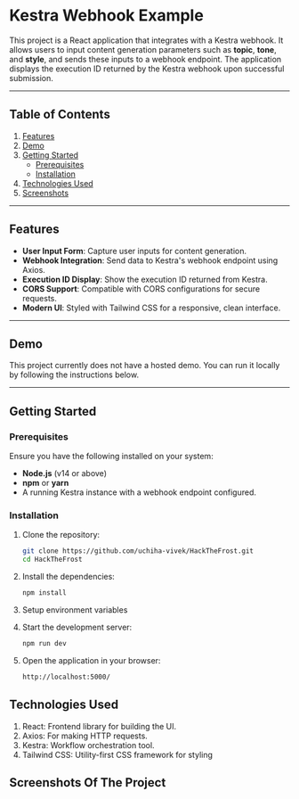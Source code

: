 # Kestra Webhook Example

This project is a React application that integrates with a Kestra webhook. It allows users to input content generation parameters such as **topic**, **tone**, and **style**, and sends these inputs to a webhook endpoint. The application displays the execution ID returned by the Kestra webhook upon successful submission.

---

## Table of Contents

1. [Features](#features)
2. [Demo](#demo)
3. [Getting Started](#getting-started)
   - [Prerequisites](#prerequisites)
   - [Installation](#installation)
4. [Technologies Used](#technologies-used)
5. [Screenshots](#screenshots)

---

## Features

- **User Input Form**: Capture user inputs for content generation.
- **Webhook Integration**: Send data to Kestra's webhook endpoint using Axios.
- **Execution ID Display**: Show the execution ID returned from Kestra.
- **CORS Support**: Compatible with CORS configurations for secure requests.
- **Modern UI**: Styled with Tailwind CSS for a responsive, clean interface.

---

## Demo

This project currently does not have a hosted demo. You can run it locally by following the instructions below.

---

## Getting Started

### Prerequisites

Ensure you have the following installed on your system:

- **Node.js** (v14 or above)
- **npm** or **yarn**
- A running Kestra instance with a webhook endpoint configured.

### Installation

1. Clone the repository:

   ```bash
   git clone https://github.com/uchiha-vivek/HackTheFrost.git
   cd HackTheFrost
    ```
2. Install the dependencies:

    ```bash
    npm install
    ```

3. Setup environment variables

4. Start the development server:
    ```bash
    npm run dev
    ```

5. Open the application in your browser:
    ```bash
    http://localhost:5000/

## Technologies Used

1. React: Frontend library for building the UI.
2. Axios: For making HTTP requests.
3. Kestra: Workflow orchestration tool.
4. Tailwind CSS: Utility-first CSS framework for styling

## Screenshots Of The Project
